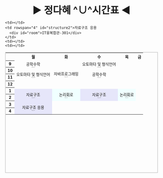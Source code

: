 <!DOCTYPE html>
<html>
<head>
<meta charset="UTF-8">
<title>시간표</title>
<style>
  table{
      border: 2px solid #d2d2d2;
      border-collapse: collapse;
      font-size: 0.9em;
      margin: auto;
      text-align: center;
  }

  th, td{
      border: 1px solid #d2d2d2;
      border-collapse: collapse;
  }

  th{
      height: 5px;
  }

  td {
      width: 75px;
      height: 20px;
  }
  #title{
      font-size: 2rem;
      text-align: center; /*텍스트를 중간으로*/
      border-bottom: 1px solid gray;
      margin:10px;
  }

  #sub{
      color: white;
      text-align: center;
  }
  #time{
      color: black;
  }

  #EngineeringMathematics{
      background-color:#FFE4E1;
  }

  #JAVA{
      background-color:#F0FFF0;
  }

  #logic{
      background-color:#97a8d6;
  }

  #auto{
      background-color:#FFFFE0;
  }
  #structure{
      background-color: #E6E6FA;
  }
  #structure2{
      background-color: #E6E6FA;
  }
  #room{
      font-size: 0.1rem;
  }
</style>
</head>
<body>
<table width=400 height="400" style="color: #121212">
<h1 id="title">▶   정다혜 ^∪^시간표  ◀</h1>
  <tr width=19%>
    <th></th>
    <th>월</th>
    <th>화</th>
    <th>수</th>
    <th>목</th>
    <th>금</th>
  </tr>
  <tr>
    <th rowspan="2" id="time">9</th>
    <td rowspan="3" id="EngineeringMathematics">공학수학
        <div id="room">IT융복합관-351</div>
    </td>
    <td rowspan="8" id="JAVA">자바프로그래밍
        <div id="room">IT융복합관-224</div>
    </td>
    <td rowspan="3" id="auto">오토마타 및 형식언어
      <div id="room">IT융복합관-B102</div>
    </td>
    <td></td>
    <td></td>
  </tr>
  <tr>
    <td></td>
    <td></td>
  </tr>
  <tr>
    <th rowspan="2">10</th>
    <td></td>
    <td></td>
  </tr>
  <tr>
    <td rowspan="3" id="auto">오토마타 및 형식언어
      <div id="room">IT융복합관-B102</div>
    </td>
    <td rowspan="3" id="EngineeringMathematics">공학수학
        <div id="room">IT융복합관-351</div>
    </td>
    <td></td>
    <td></td>
  </tr>
  <tr>
    <th rowspan="2">11</th>
    <td></td>
    <td></td>
  </tr>
  <tr>
    <td></td>
    <td></td>

  </tr>
  <tr>
    <th rowspan="2">12</th>
    <td></td>
    <td></td>
    <td></td>
    <td></td>
  </tr>
  <tr>
    <td></td>
    <td></td>
    <td></td>
    <td></td>

  </tr>
  <tr>
    <th rowspan="2">1</th>
    <td></td>
    <td></td>
    <td></td>
    <td></td>
    <td></td>
  </tr>
  <tr>
    <td rowspan="3" id="structure">자료구조
     <div id="room">IT융복합관-345</div>
  </td>
    <td rowspan="3" style="background-color: #F0FFFF">논리회로
     <div id="room">IT4호관-104</div>
    </td>
    <td rowspan="3" id="structure">자료구조
     <div id="room">IT융복합관-345</div>
  </td>
  <td rowspan="3" style="background-color: #F0FFFF">논리회로
   <div id="room">IT4호관-104</div>
  </td>
    <td></td>
  </tr>

  <tr>
    <th rowspan="2">2</th>
    <td></td>
  </tr>
  <tr>
    <td></td>

  </tr>

  <tr>
    <th rowspan="2">3</th>
    <td rowspan="4" id="structure2">자료구조 응용
      <div id="room">IT융복합관-301</div>
    </td>

    <td></td>
    <td rowspan="4" id="structure2">자료구조 응용
      <div id="room">IT융복합관-301</div>
    </td>
    <td></td>
    <td></td>
  </tr>
  <tr>
    <td></td>
    <td></td>
    <td></td>
  </tr>
  <tr>
    <th rowspan="2">4</th>
    <td></td>
    <td></td>
    <td></td>
  </tr>
  <tr>
    <td></td>
    <td></td>
    <td></td>
  </tr>


</table>

</body>
</html>
